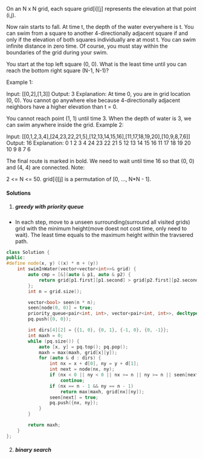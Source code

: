 On an N x N grid, each square grid[i][j] represents the elevation at that point (i,j).

Now rain starts to fall. At time t, the depth of the water everywhere is t. You can swim from a square to another 4-directionally adjacent square if and only if the elevation of both squares individually are at most t. You can swim infinite distance in zero time. Of course, you must stay within the boundaries of the grid during your swim.

You start at the top left square (0, 0). What is the least time until you can reach the bottom right square (N-1, N-1)?

Example 1:

Input: [[0,2],[1,3]]
Output: 3
Explanation:
At time 0, you are in grid location (0, 0).
You cannot go anywhere else because 4-directionally adjacent neighbors have a higher elevation than t = 0.

You cannot reach point (1, 1) until time 3.
When the depth of water is 3, we can swim anywhere inside the grid.
Example 2:

Input: [[0,1,2,3,4],[24,23,22,21,5],[12,13,14,15,16],[11,17,18,19,20],[10,9,8,7,6]]
Output: 16
Explanation:
 0  1  2  3  4
24 23 22 21  5
12 13 14 15 16
11 17 18 19 20
10  9  8  7  6

The final route is marked in bold.
We need to wait until time 16 so that (0, 0) and (4, 4) are connected.
Note:

2 <= N <= 50.
grid[i][j] is a permutation of [0, ..., N*N - 1].

#### Solutions

1. ##### greedy with priority queue

- In each step, move to a unseen surrounding(surround all visited grids) grid with the minimum height(move doest not cost time, only need to wait). The least time equals to the maximum height within the travsered path.

```c++
class Solution {
public:
#define node(x, y) ((x) * n + (y))
    int swimInWater(vector<vector<int>>& grid) {
        auto cmp = [&](auto & p1, auto & p2) {
            return grid[p1.first][p1.second] > grid[p2.first][p2.second];
        };
        int n = grid.size();

        vector<bool> seen(n * n);
        seen[node(0, 0)] = true;
        priority_queue<pair<int, int>, vector<pair<int, int>>, decltype(cmp)> pq(cmp);
        pq.push({0, 0});

        int dirs[4][2] = {{1, 0}, {0, 1}, {-1, 0}, {0, -1}};
        int maxh = 0;
        while (pq.size()) {
            auto [x, y] = pq.top(); pq.pop();
            maxh = max(maxh, grid[x][y]);
            for (auto & d : dirs) {
                int nx = x + d[0], ny = y + d[1];
                int next = node(nx, ny);
                if (nx < 0 || ny < 0 || nx >= n || ny >= n || seen[next])
                    continue;
                if (nx == n - 1 && ny == n - 1)
                    return max(maxh, grid[nx][ny]);
                seen[next] = true;
                pq.push({nx, ny});
            }
        }

        return maxh;
    }
};
```

2. ##### binary search
